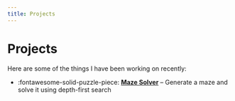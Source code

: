 ```yaml
---
title: Projects
---
```


# Projects

Here are some of the things I have been working on recently:

<div class="grid cards" markdown>

- :fontawesome-solid-puzzle-piece: __[Maze Solver]__ – Generate a maze and solve it using depth-first search

</div>

  [Maze Solver]: maze-generator-and-solver.md
